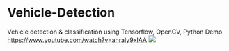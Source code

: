 # Vehicle-Detection
Vehicle detection &amp; classification using Tensorflow, OpenCV, Python
Demo
https://www.youtube.com/watch?v=ahraIy9xIAA
[![](https://img.youtube.com/vi/${https://www.youtube.com/watch?v=ahraIy9xIAA}/0.jpg)](http://www.youtube.com/watch?v=${https://www.youtube.com/watch?v=ahraIy9xIAA} "Click to play on Youtube.com")
